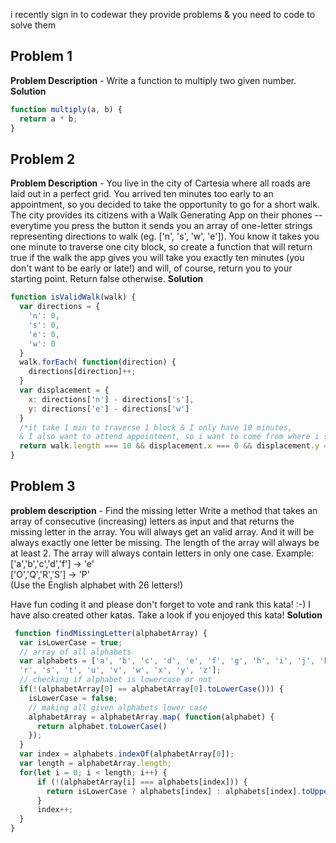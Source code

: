 i recently sign in to codewar
they provide problems & you need to code to solve them

## Problem 1 
  **Problem Description** - Write a function to multiply two given number.
  **Solution**
  ```javascript
  function multiply(a, b) {
    return a * b;
  }
  ```

## Problem 2 
  **Problem Description** - You live in the city of Cartesia where all roads are laid out in a perfect grid. You arrived ten      minutes too early to an appointment, so you decided to take the opportunity to go for a short walk. The city provides its    citizens with a Walk Generating App on their phones -- everytime you press the button it sends you an array of one-letter    strings representing directions to walk (eg. ['n', 's', 'w', 'e']). You know it takes you one minute to traverse one city    block, so create a function that will return true if the walk the app gives you will take you exactly ten minutes (you        don't want to be early or late!) and will, of course, return you to your starting point. Return false otherwise.
  **Solution**
  ```javascript
  function isValidWalk(walk) {
    var directions = {
      'n': 0,
      's': 0,
      'e': 0,
      'w': 0
    }
    walk.forEach( function(direction) {
      directions[direction]++;
    }
    var displacement = {
      x: directions['n'] - directions['s'],
      y: directions['e'] - directions['w']
    }
    /*it take 1 min to traverse 1 block & I only have 10 minutes, 
    & I also want to attend appointment, so i want to come from where i start.*/
    return walk.length === 10 && displacement.x === 0 && displacement.y === 0;
  }
  ```
## Problem 3
  **problem description** - Find the missing letter
  Write a method that takes an array of consecutive (increasing) letters as input and that returns the missing letter in the    array. You will always get an valid array. And it will be always exactly one letter be missing. The length of the array will always be at least 2. The array will always contain letters in only one case.
Example:
['a','b','c','d','f'] -> 'e' <br>
['O','Q','R','S'] -> 'P'<br>
(Use the English alphabet with 26 letters!)

Have fun coding it and please don't forget to vote and rank this kata! :-)
I have also created other katas. Take a look if you enjoyed this kata!
  **Solution**
  ```javascript
   function findMissingLetter(alphabetArray) {
    var isLowerCase = true;
    // array of all alphabets
    var alphabets = ['a', 'b', 'c', 'd', 'e', 'f', 'g', 'h', 'i', 'j', 'k', 'l', 'm', 'n', 'o', 'p', 'q',
    'r', 's', 't', 'u', 'v', 'w', 'x', 'y', 'z'];
    // checking if alphabet is lowercase or not
    if(!(alphabetArray[0] == alphabetArray[0].toLowerCase())) {
      isLowerCase = false;
      // making all given alphabets lower case  
      alphabetArray = alphabetArray.map( function(alphabet) { 
        return alphabet.toLowerCase()
      });
    }
    var index = alphabets.indexOf(alphabetArray[0]);
    var length = alphabetArray.length;
    for(let i = 0; i < length; i++) {
        if (!(alphabetArray[i] === alphabets[index])) {
          return isLowerCase ? alphabets[index] : alphabets[index].toUpperCase()
        }
        index++;
    }
  }
  ```
